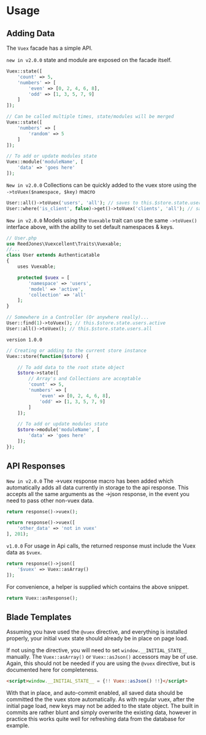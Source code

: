 # Usage

## Adding Data
The `Vuex` facade has a simple API.

`new in v2.0.0` state and module are exposed on the facade itself.
```php
Vuex::state([
    'count' => 5,
    'numbers' => [
        'even' => [0, 2, 4, 6, 8],
        'odd' => [1, 3, 5, 7, 9]
    ]
]);

// Can be called multiple times, state/modules will be merged
Vuex::state([
    'numbers' => [
        'random' => 5
    ]
]);

// To add or update modules state
Vuex::module('moduleName', [
    'data' => 'goes here'
]);
```

`New in v2.0.0`
Collections can be quickly added to the vuex store using the `->toVuex($namespace, $key)` macro
```php
User::all()->toVuex('users', 'all'); // saves to this.$store.state.users.all
User::where('is_client', false)->get()->toVuex('clients', 'all'); // saves to this.$store.state.clients.all
```

`New in v2.0.0`
Models using the `Vuexable` trait can use the same `->toVuex()` interface above, with the ability to set default namespaces & keys.
```php
// User.php
use ReedJones\Vuexcellent\Traits\Vuexable;
//...
class User extends Authenticatable
{
    uses Vuexable;

    protected $vuex = [
        'namespace' => 'users',
        'model' => 'active',
        'collection' => 'all'
    ];
}

// Somewhere in a Controller (Or anywhere really)...
User::find(1)->toVuex(); // this.$store.state.users.active
User::all()->toVuex(); // this.$store.state.users.all
```


`version 1.0.0`
```php
// Creating or adding to the current store instance
Vuex::store(function($store) {

    // To add data to the root state object
    $store->state([
        // Array's and Collections are acceptable
        'count' => 5,
        'numbers' => [
            'even' => [0, 2, 4, 6, 8],
            'odd' => [1, 3, 5, 7, 9]
        ]
    ]);

    // To add or update modules state
    $store->module('moduleName', [
        'data' => 'goes here'
    ]);
});
```

## API Responses

`New in v2.0.0`
The ->vuex response macro has been added which automatically adds all data currently in storage to the api response. This accepts all the same arguments  as the ->json response, in the event you need to pass other non-vuex data.
```php
return response()->vuex();

return response()->vuex([
    'other_data' => 'not in vuex'
], 201);
```

`v1.0.0`
For usage in Api calls, the returned response must include the Vuex data as `$vuex`.

```php
return response()->json([
    '$vuex' => Vuex::asArray()
]);
```

For convenience, a helper is supplied which contains the above snippet.
```php
return Vuex::asResponse();
```

## Blade Templates

Assuming you have used the `@vuex` directive, and everything is installed properly, your initial vuex state should already be in place on page load.

If not using the directive, you will need to set `window.__INITIAL_STATE__` manually. The `Vuex::asArray()` or `Vuex::asJson()` accessors may be of use. Again, this should not be needed if you are using the `@vuex` directive, but is documented here for completeness.

```html
<script>window.__INITIAL_STATE__ = {!! Vuex::asJson() !!}</script>
```

With that in place, and auto-commit enabled, all saved data should be committed the the vuex store automatically. As with regular vuex, after the initial page load, new keys may not be added to the state object. The built in commits are rather blunt and simply overwrite the existing data, however in practice this works quite well for refreshing data from the database for example.
